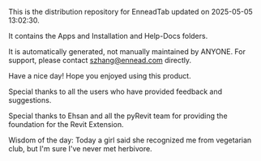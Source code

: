This is the distribution repository for EnneadTab updated on 2025-05-05 13:02:30.

It contains the Apps and Installation and Help-Docs folders.

It is automatically generated, not manually maintained by ANYONE.
For support, please contact szhang@ennead.com directly.

Have a nice day! Hope you enjoyed using this product.

Special thanks to all the users who have provided feedback and suggestions.

Special thanks to Ehsan and all the pyRevit team for providing the foundation for the Revit Extension.



Wisdom of the day:
Today a girl said she recognized me from vegetarian club, but I'm sure I've never met herbivore.
